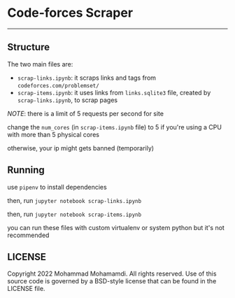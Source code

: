 # Code-forces Scraper
---

## Structure
The two main files are:
+ `scrap-links.ipynb`: it scraps links and tags from `codeforces.com/problemset/`
+ `scrap-items.ipynb`: it uses links from `links.sqlite3` file, created by `scrap-links.ipynb`, to scrap pages

*NOTE*: there is a limit of 5 requests per second for site

change the `num_cores` (in `scrap-items.ipynb` file) to 5 if you're using a CPU with more than 5 physical cores

otherwise, your ip might gets banned (temporarily)


## Running
use `pipenv` to install dependencies

then, run `jupyter notebook scrap-links.ipynb`

then, run `jupyter notebook scrap-items.ipynb`

you can run these files with custom virtualenv or system python but it's not recommended
## LICENSE
 Copyright 2022 Mohammad Mohamamdi. All rights reserved.
 Use of this source code is governed by a BSD-style
 license that can be found in the LICENSE file.
